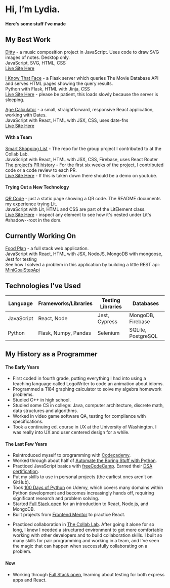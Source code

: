 # Hi, I’m Lydia.
#### Here's some stuff I've made  
  
  
## My Best Work

[Ditty](https://github.com/lydiadunning/Ditty) - a music composition project in JavaScript. Uses code to draw SVG images of notes. Desktop only.  
JavaScript, SVG, HTML, CSS  
[Live Site Here](https://lydiadunning.github.io/Ditty/)  

[I Know That Face](https://github.com/lydiadunning/Iknowthatface) - a Flask server which queries The Movie Database API and serves HTML pages showing the query results.  
Python with Flask, HTML with Jinja, CSS  
[Live Site Here](https://iknowthatface.onrender.com/) - please be patient, this loads slowly because the server is sleeping.  

[Age Calculator](https://github.com/lydiadunning/age_calculator) - a small, straightforward, responsive React application, working with Dates.  
JavaScript with React, HTML with JSX, CSS, uses date-fns  
[Live Site Here](https://lydiadunning.github.io/age_calculator/)  

#### With a Team

[Smart Shopping List](https://github.com/the-collab-lab/tcl-65-smart-shopping-list) - The repo for the group project I contributed to at the Collab Lab.  
JavaScript with React, HTML with JSX, CSS, Firebase, uses React Router  
[The project’s PR history](https://github.com/the-collab-lab/tcl-65-smart-shopping-list/pulls?q=is%3Apr+is%3Aclosed) - For the first six weeks of the project, I contributed code or a code review to each PR.  
[Live Site Here](https://tcl-65-smart-shopping-list.web.app/) - If this is taken down there should be a demo on youtube.

#### Trying Out a New Technology

[QR Code](https://github.com/lydiadunning/qr-code-component-main) - just a static page showing a QR code. The README documents my experience trying Lit.  
JavaScript with Lit, HTML and CSS are part of the LitElement class.  
[Live Site Here](https://lydiadunning.github.io/qr-code-component-main/) - inspect any element to see how it's nested under Lit's #shadow--root in the dom.

<!-- ## Examples of Specific Technologies

[Online Shop](https://github.com/lydiadunning/OnlineShop) - an ecommerce site using SQLite, not hosted.   
Python with Flask, SQLite with SQLAlchemy, HTML with Jinja, CSS, Stripe integration
-->
## Currently Working On
[Food Plan](https://github.com/lydiadunning/food-plan/tree/new-model) - a full stack web application.   
JavaScript with React, HTML with JSX, NodeJS, MongoDB with mongoose, Jest for testing  
See how I solved a problem in this application by building a little REST api: [MiniGoalStepApi](https://github.com/lydiadunning/MiniGoalStepApi)


## Technologies I've Used
| Language | Frameworks/Libraries | Testing Libraries | Databases
| --- | ----------- | --- | --- |
| JavaScript | React, Node | Jest, Cypress | MongoDB, Firebase
| Python | Flask, Numpy, Pandas | Selenium | SQLite, PostgreSQL

## My History as a Programmer

#### The Early Years
- First coded in fourth grade, putting everything I had into using a teaching language called LogoWriter to code an animation about idioms.   
- Programmed a TI84 graphing calculator to solve my algebra homework problems.  
- Studied C++ in high school.  
- Studied some CS in college: Java, computer architecture, discrete math, data structures and algorithms.  
- Worked in video game software QA, testing for compliance with specifications.   
- Took a continuing ed. course in UX at the University of Washington. I was really into UX and user centered design for a while.  
#### The Last Few Years
- Reintroduced myself to programming with [Codecademy](https://www.codecademy.com/).
- Worked through about half of [Automate the Boring Stuff with Python](https://automatetheboringstuff.com/).
- Practiced JavaScript basics with [freeCodeCamp](https://www.freecodecamp.org/). Earned their [DSA certification](https://www.freecodecamp.org/certification/fccab6a54da-a98d-459a-833c-19b38579c980/javascript-algorithms-and-data-structures).
- Put my skills to use in personal projects (the earliest ones aren’t on GitHub).  
- Took [100 Days of Python](https://www.udemy.com/course/100-days-of-code/) on Udemy, which covers many domains within Python development and becomes increasingly hands off, requiring significant research and problem solving.  
- Started [Full Stack open](https://fullstackopen.com/en/) for an introduction to React, Node.js, and MongoDB.  
- Built projects from [Frontend Mentor](https://www.frontendmentor.io/) to practice React.  
<!--- Sought out a community at 100 Devs, which directed me to resources where I learned about various topics I’d missed, like floats, the JavaScript event loop, and memoization. Joined intending to work in groups and try freelancing, wasn't happy with my progress on those fronts, and decided it wasn't the right fit for me. The community was too big and disorganized for me to get comfortable there, and encouraging participants to call the program an agency rather than a bootcamp is sus.-->
- Practiced collaboration in [The Collab Lab](https://the-collab-lab.codes/).  After going it alone for so long, I knew I needed a structured environment to get more comfortable working with other developers and to build collaboration skills. I built so many skills for pair programming and working in a team, and I've seen the magic that can happen when successfully collaborating on a problem. 
#### Now
- Working through [Full Stack open](https://fullstackopen.com/en/), learning about testing for both express apps and React.  

